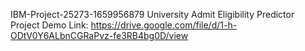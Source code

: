 IBM-Project-25273-1659956879
University Admit Eligibility Predictor
Project Demo Link:
   https://drive.google.com/file/d/1-h-ODtV0Y6ALbnCGRaPvz-fe3RB4bg0D/view
